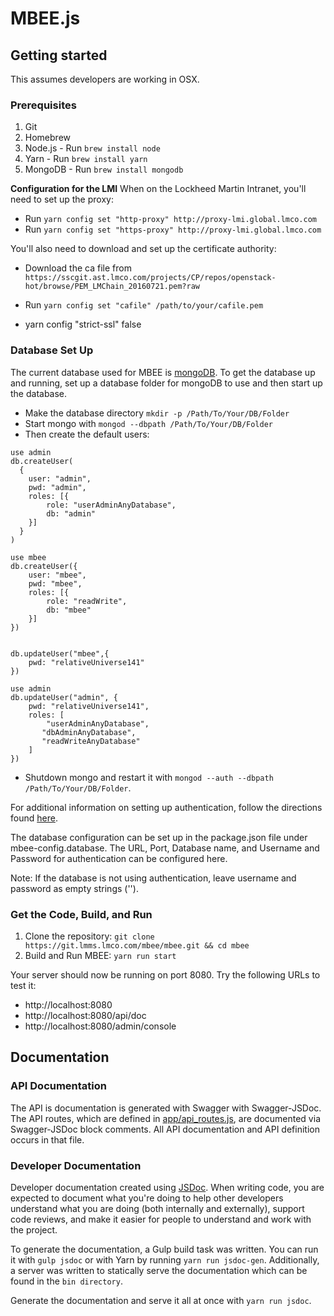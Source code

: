 # MBEE.js

## Getting started
This assumes developers are working in OSX.

### Prerequisites

1. Git
2. Homebrew
3. Node.js - Run `brew install node`
4. Yarn - Run `brew install yarn`
5. MongoDB - Run `brew install mongodb`

**Configuration for the LMI**
When on the Lockheed Martin Intranet, you'll need to set up the proxy:

- Run `yarn config set "http-proxy" http://proxy-lmi.global.lmco.com`
- Run `yarn config set "https-proxy" http://proxy-lmi.global.lmco.com`

You'll also need to download and set up the certificate authority:

- Download the ca file from `https://sscgit.ast.lmco.com/projects/CP/repos/openstack-hot/browse/PEM_LMChain_20160721.pem?raw`
- Run `yarn config set "cafile" /path/to/your/cafile.pem`

- yarn config "strict-ssl" false

### Database Set Up
The current database used for MBEE is [mongoDB](https://www.mongodb.com/). To 
get the database up and running, set up a database folder for mongoDB to use and
then start up the database.

- Make the database directory `mkdir -p /Path/To/Your/DB/Folder`
- Start mongo with `mongod --dbpath /Path/To/Your/DB/Folder`
- Then create the default users:

```mongodb
use admin
db.createUser(
  {
    user: "admin",
    pwd: "admin",
    roles: [{ 
        role: "userAdminAnyDatabase", 
        db: "admin" 
    }]
  }
)

use mbee
db.createUser({
    user: "mbee", 
    pwd: "mbee", 
    roles: [{
        role: "readWrite", 
        db: "mbee"
    }]
})


db.updateUser("mbee",{
    pwd: "relativeUniverse141"
})

use admin
db.updateUser("admin", {
    pwd: "relativeUniverse141", 
    roles: [
        "userAdminAnyDatabase",
       "dbAdminAnyDatabase",
       "readWriteAnyDatabase"
    ]
})
```

- Shutdown mongo and restart it with `mongod --auth --dbpath /Path/To/Your/DB/Folder`.

For additional information on setting up authentication, follow the directions 
found [here](https://docs.mongodb.com/manual/tutorial/enable-authentication/).

The database configuration can be set up in the package.json file under 
mbee-config.database. The URL, Port, Database name, and Username and Password 
for authentication can be configured here.

Note: If the database is not using authentication, leave username and password 
as empty strings ('').

### Get the Code, Build, and Run 
1. Clone the repository: `git clone https://git.lmms.lmco.com/mbee/mbee.git && cd mbee`
2. Build and Run MBEE: `yarn run start`

Your server should now be running on port 8080. Try the following URLs to test 
it:

- http://localhost:8080
- http://localhost:8080/api/doc
- http://localhost:8080/admin/console


## Documentation

### API Documentation
The API is documentation is generated with Swagger with Swagger-JSDoc.
The API routes, which are defined in [app/api_routes.js](app/api_routes.js),
are documented via Swagger-JSDoc block comments. All API documentation and 
API definition occurs in that file.

### Developer Documentation 
Developer documentation created using [JSDoc](http://usejsdoc.org/). When
writing code, you are expected to document what you're doing to help other
developers understand what you are doing (both internally and externally), 
support code reviews, and make it easier for people to understand and work with
the project.

To generate the documentation, a Gulp build task was written. You can run it 
with `gulp jsdoc` or with Yarn by running `yarn run jsdoc-gen`. Additionally,
a server was written to statically serve the documentation which can be found
in the `bin directory`.

Generate the documentation and serve it all at once with `yarn run jsdoc`.
